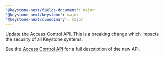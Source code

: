 ```yaml
---
'@keystone-next/fields-document': major
'@keystone-next/keystone': major
'@keystone-next/cloudinary': major
---
```


Update the Access Control API. This is a breaking change which impacts the security of all Keystone systems.

See the [Access Control API](https://keystonejs.com/docs/apis/access-control) for a full description of the new API.
